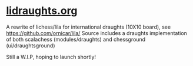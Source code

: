 [lidraughts.org](https//lidraughts.org)
==================================

A rewrite of lichess/lila for international draughts (10X10 board), see https://github.com/ornicar/lila/
Source includes a draughts implementation of both scalachess (modules/draughts) and chessground (ui/draughtsground)

Still a W.I.P, hoping to launch shortly!
